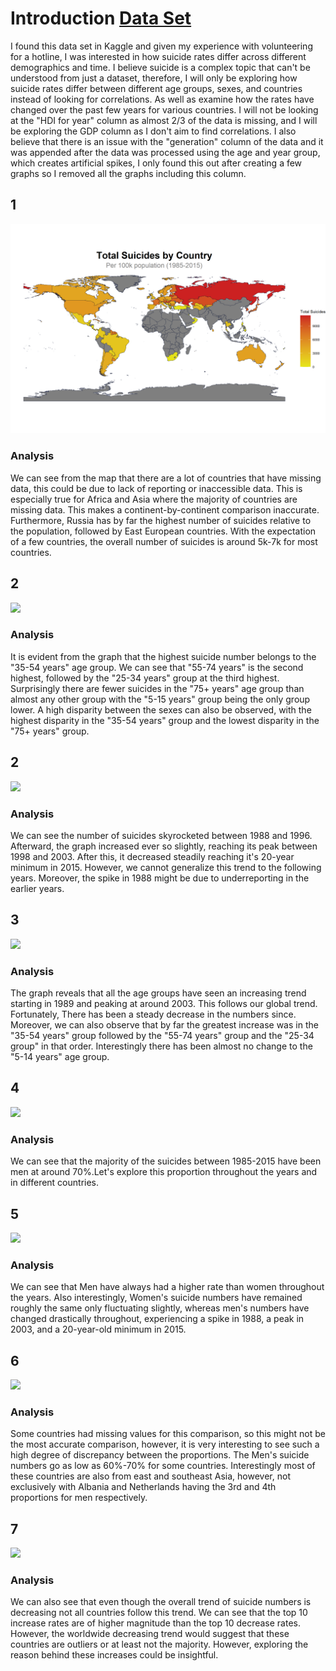 # Introduction [Data Set](https://www.kaggle.com/datasets/russellyates88/suicide-rates-overview-1985-to-2016)
I found this data set in Kaggle and given my experience with volunteering for a hotline, I was interested in how suicide rates differ across different demographics and time. I believe suicide is a complex topic that can't be understood from just a dataset, therefore, I will only be exploring how suicide rates differ between different age groups, sexes, and countries instead of looking for correlations. As well as examine how the rates have changed over the past few years for various countries. I will not be looking at the "HDI for year" column as almost 2/3 of the data is missing, and I will be exploring the GDP column as I don't aim to find correlations.  I also believe that there is an issue with the "generation" column of the data and it was appended after the data was processed using the age and year group, which creates artificial spikes, I only found this out after creating a few graphs so I removed all the graphs including this column. 



## 1 

![Alt text](plots/Total%20Suicides%20by%20Country.png)<!-- -->


### Analysis 

We can see from the map that there are a lot of countries that have missing data, this could be due to lack of reporting or inaccessible data. This is especially true for Africa and Asia where the majority of countries are missing data. This makes a continent-by-continent comparison inaccurate. Furthermore, Russia has by far the highest number of suicides relative to the population, followed by East European countries. With the expectation of a few countries, the overall number of suicides is around 5k-7k for most countries. 



## 2 

![](Assignment_files/figure-html/unnamed-chunk-4-1.png)<!-- -->

### Analysis 

It is evident from the graph that the highest suicide number belongs to the "35-54 years" age group. We can see that "55-74 years" is the second highest, followed by the "25-34 years" group at the third highest. Surprisingly there are fewer suicides in the "75+ years" age group than almost any other group with the "5-15 years" group being the only group lower. A high disparity between the sexes can also be observed, with the highest disparity in the "35-54 years" group and the lowest disparity in the "75+ years" group. 



## 2 


![](Assignment_files/figure-html/unnamed-chunk-6-1.png)<!-- -->

### Analysis 

We can see the number of suicides skyrocketed between 1988 and 1996. Afterward, the graph increased ever so slightly, reaching its peak between 1998 and 2003. After this, it decreased steadily reaching it's 20-year minimum in 2015. However, we cannot generalize this trend to the following years. Moreover, the spike in 1988 might be due to underreporting in the earlier years.



## 3 


![](Assignment_files/figure-html/unnamed-chunk-8-1.png)<!-- -->

### Analysis 

The graph reveals that all the age groups have seen an increasing trend starting in 1989 and peaking at around 2003. This follows our global trend. Fortunately, There has been a steady decrease in the numbers since. Moreover, we can also observe that by far the greatest increase was in the "35-54 years" group followed by the "55-74 years" group and the "25-34 group" in that order. Interestingly there has been almost no change to the "5-14 years" age group.



## 4 


![](Assignment_files/figure-html/unnamed-chunk-10-1.png)<!-- -->

### Analysis 

We can see that the majority of the suicides between 1985-2015 have been men at around 70%.Let's explore this proportion throughout the years and in different countries. 



## 5 


![](Assignment_files/figure-html/unnamed-chunk-12-1.png)<!-- -->

### Analysis 

We can see that Men have always had a higher rate than women throughout the years. Also interestingly, Women's suicide numbers have remained roughly the same only fluctuating slightly, whereas men's numbers have changed drastically throughout, experiencing a spike in 1988, a peak in 2003, and a 20-year-old minimum in 2015. 




## 6 


![](Assignment_files/figure-html/unnamed-chunk-14-1.png)<!-- -->

### Analysis 
Some countries had missing values for this comparison, so this might not be the most accurate comparison, however, it is very interesting to see such a high degree of discrepancy between the proportions. The Men's suicide numbers go as low as 60%-70% for some countries. Interestingly most of these countries are also from east and southeast Asia, however, not exclusively with Albania and Netherlands having the 3rd and 4th proportions for men respectively. 



## 7 


![](Assignment_files/figure-html/unnamed-chunk-16-1.png)<!-- -->


### Analysis

We can also see that even though the overall trend of suicide numbers is decreasing not all countries follow this trend. We can see that the top 10 increase rates are of higher magnitude than the top 10 decrease rates. However, the worldwide decreasing trend would suggest that these countries are outliers or at least not the majority. However, exploring the reason behind these increases could be insightful. 
